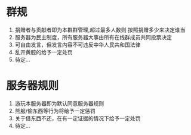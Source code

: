 # 群规
1. 捐赠者与贡献者即为本群群管理,超过最多人数则 按照捐赠多少来决定谁当<br>
2. 服务器为民主制度，所有服务器大事由所有在线群成员共同投票决定<br>
3. 可自由发言，但发言内容不可违反中华人民共和国法律<br>
4. 乱开黄腔的给予一定处罚<br>
5. 待定...<br>
# 服务器规则
1. 游玩本服务器即为默认同意服务器规则<br>
2. 熊服/偷东西等行为将给予一定惩罚<br>
3. 关于借东西不还，在有一定证据的情况下给予一定处罚<br>
4. 待定...
